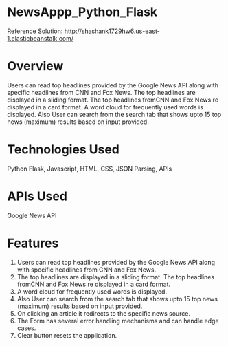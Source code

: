 **<h1>NewsAppp_Python_Flask</h1>**
Reference Solution: http://shashank1729hw6.us-east-1.elasticbeanstalk.com/

**<h1>Overview</h1>**
Users can read top headlines provided by the Google News API along with specific headlines from CNN and Fox News. The top headlines are displayed in a sliding format. The top headlines fromCNN and Fox News re displayed in a card format. A word cloud for frequently used words is displayed.
Also User can search from the search tab that shows upto 15 top news (maximum) results based on input provided. 
 

**<h1>Technologies Used</h1>**
Python Flask, Javascript, HTML, CSS, JSON Parsing, APIs

**<h1>APIs Used</h1>**
Google News API

**<h1>Features</h1>**

1) Users can read top headlines provided by the Google News API along with specific headlines from CNN and Fox News. 
2) The top headlines are displayed in a sliding format. The top headlines fromCNN and Fox News re displayed in a card format. 
3) A word cloud for frequently used words is displayed.
4) Also User can search from the search tab that shows upto 15 top news (maximum) results based on input provided. 
6) On clicking an article it redirects to the specific news source. 
7) The Form has several error handling mechanisms and can handle edge cases.
5) Clear button resets the application.
